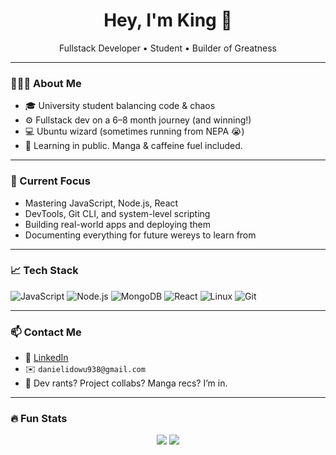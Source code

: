 <h1 align="center">Hey, I'm King 👑</h1>
<p align="center">Fullstack Developer • Student • Builder of Greatness</p>

---

### 🧑🏽‍💻 About Me

- 🎓 University student balancing code & chaos
- ⚙️ Fullstack dev on a 6–8 month journey (and winning!)
- 💻 Ubuntu wizard (sometimes running from NEPA 😭)
- 💬 Learning in public. Manga & caffeine fuel included.

---

### 🚀 Current Focus

- Mastering JavaScript, Node.js, React
- DevTools, Git CLI, and system-level scripting
- Building real-world apps and deploying them
- Documenting everything for future wereys to learn from

---

### 📈 Tech Stack

![JavaScript](https://img.shields.io/badge/-JavaScript-black?style=flat-square&logo=javascript)
![Node.js](https://img.shields.io/badge/-Node.js-black?style=flat-square&logo=node.js)
![MongoDB](https://img.shields.io/badge/-MongoDB-black?style=flat-square&logo=mongodb)
![React](https://img.shields.io/badge/-React-black?style=flat-square&logo=react)
![Linux](https://img.shields.io/badge/-Linux-black?style=flat-square&logo=linux)
![Git](https://img.shields.io/badge/-Git-black?style=flat-square&logo=git)

---

### 📫 Contact Me

- 🔗 [LinkedIn](https://linkedin.com/in/danielidowu938)
- ✉️ `danielidowu938@gmail.com`
- 💬 Dev rants? Project collabs? Manga recs? I’m in.

---

### 🔥 Fun Stats

<p align="center">
  <img src="https://github-readme-stats.vercel.app/api?username=King-Code-938&show_icons=true&theme=radical" />
  <img src="https://github-readme-stats.vercel.app/api/top-langs/?username=King-Code-938&layout=compact&theme=radical" />
</p>
